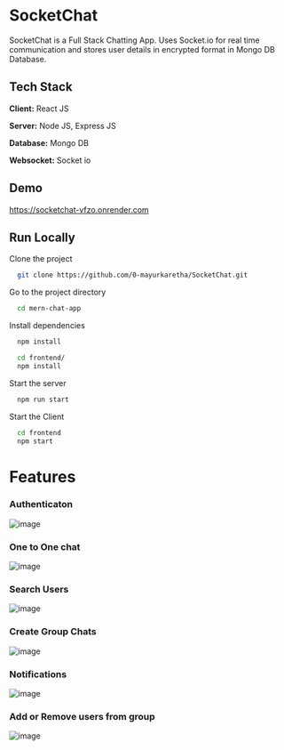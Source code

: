 # SocketChat

SocketChat is a Full Stack Chatting App.
Uses Socket.io for real time communication and stores user details in encrypted format in Mongo DB Database.

## Tech Stack

**Client:** React JS

**Server:** Node JS, Express JS

**Database:** Mongo DB

**Websocket:** Socket io

## Demo
https://socketchat-vfzo.onrender.com

## Run Locally

Clone the project

```bash
  git clone https://github.com/0-mayurkaretha/SocketChat.git
```

Go to the project directory

```bash
  cd mern-chat-app
```

Install dependencies

```bash
  npm install
```

```bash
  cd frontend/
  npm install
```

Start the server

```bash
  npm run start
```

Start the Client

```bash
  cd frontend
  npm start
```

# Features

### Authenticaton
![image](https://github.com/0-mayurkaretha/SocketChat/assets/103996000/656c3d4f-dc0d-4832-abcb-74385f8a620e)

### One to One chat
![image](https://github.com/0-mayurkaretha/SocketChat/assets/103996000/ae9dee4b-d9f1-43f5-bc64-3b0c52fc0e28)

### Search Users
![image](https://github.com/0-mayurkaretha/SocketChat/assets/103996000/b520c01f-ae78-40bf-b027-b653ae5ade52)

### Create Group Chats
![image](https://github.com/0-mayurkaretha/SocketChat/assets/103996000/77f7e66b-e080-4539-bd72-d48bd41eb41a)

### Notifications
![image](https://github.com/0-mayurkaretha/SocketChat/assets/103996000/17ab4688-74db-44d4-849c-8deb94ed5c4d)

### Add or Remove users from group
![image](https://github.com/0-mayurkaretha/SocketChat/assets/103996000/f5a1011e-495f-44ec-a86e-cdcb5cab483b)
